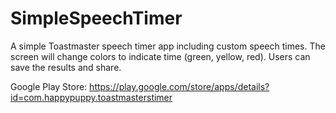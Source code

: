 # SimpleSpeechTimer

A simple Toastmaster speech timer app including custom speech times.
The screen will change colors to indicate time (green, yellow, red).
Users can save the results and share.

Google Play Store: https://play.google.com/store/apps/details?id=com.happypuppy.toastmasterstimer
